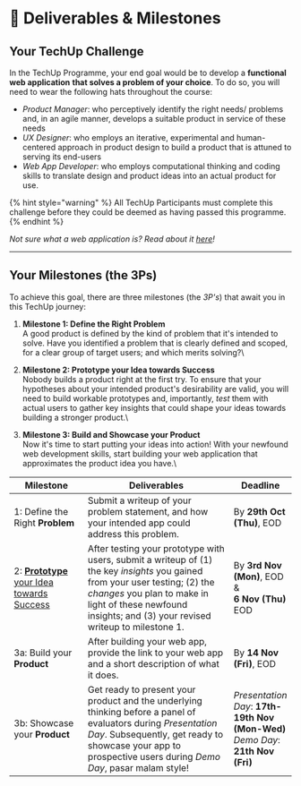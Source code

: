 # 📱 Deliverables & Milestones

## **Your TechUp Challenge**

In the TechUp Programme, your end goal would be to develop a **functional web application** **that solves a problem of your choice**. To do so, you will need to wear the following hats throughout the course:

* _Product Manager_: who perceptively identify the right needs/ problems and, in an agile manner, develops a suitable product in service of these needs
* _UX Designer_: who employs an iterative, experimental and human-centered approach in product design to build a product that is attuned to serving its end-users
* _Web App Developer_: who employs computational thinking and coding skills to translate design and product ideas into an actual product for use.

{% hint style="warning" %}
All TechUp Participants must complete this challenge before they could be deemed as having passed this programme.
{% endhint %}

_Not sure what a web application is? Read about it_ [_here_](../supplementary-resources/web-development-and-web-application.md)_!_

***

## **Your Milestones (the 3Ps)**

To achieve this goal, there are three milestones (the _3P's_) that await you in this TechUp journey:

1. **Milestone 1: Define the Right Problem**\
   A good product is defined by the kind of problem that it's intended to solve. Have you identified a problem that is clearly defined and scoped, for a clear group of target users; and which merits solving?\

2. **Milestone 2: Prototype your Idea towards Success**\
   Nobody builds a product right at the first try. To ensure that your hypotheses about your intended product's desirability are valid, you will need to build workable prototypes and, importantly, _test_ them with actual users to gather key insights that could shape your ideas towards building a stronger product.\

3. **Milestone 3: Build and Showcase your Product**\
   Now it's time to start putting your ideas into action! With your newfound web development skills, start building your web application that approximates the product idea you have.\


<table><thead><tr><th width="159">Milestone</th><th width="398">Deliverables</th><th>Deadline</th></tr></thead><tbody><tr><td>1: Define the Right <strong>Problem</strong></td><td>Submit a writeup of your problem statement, and how your intended app could address this problem. </td><td>By <strong>29th Oct (Thu)</strong>, EOD</td></tr><tr><td>2: <a href="post-user-interview-reflections-8-nov.md"><strong>Prototype</strong> your Idea towards Success</a></td><td>After testing your prototype with users, submit a writeup of (1) the key <em>insights</em> you gained from your user testing; (2) the <em>changes</em> you plan to make in light of these newfound insights; and (3) your revised writeup to milestone 1. </td><td>By <strong>3rd Nov (Mon)</strong>, EOD &#x26; <br><strong>6 Nov (Thu)</strong> EOD</td></tr><tr><td>3a: Build your <strong>Product</strong></td><td>After building your web app, provide the link to your web app and a short description of what it does. </td><td>By <strong>14 Nov (Fri)</strong>, EOD</td></tr><tr><td>3b: Showcase your <strong>Product</strong></td><td>Get ready to present your product and the underlying thinking before a panel of evaluators during <em>Presentation Day</em>. Subsequently, get ready to showcase your app to prospective users during <em>Demo Day</em>, pasar malam style!</td><td><em>Presentation Day</em>: <strong>17th-19th Nov (Mon-Wed)</strong><br><em>Demo Day</em>: <strong>21th Nov (Fri)</strong></td></tr></tbody></table>
